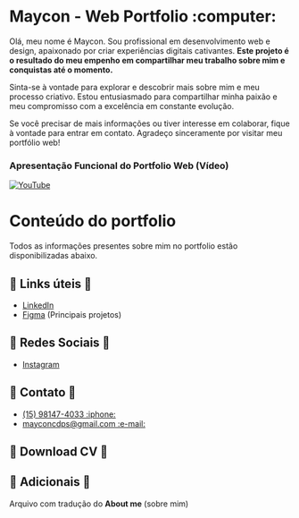<h1>Maycon - Web Portfolio :computer:</h1>

Olá, meu nome é Maycon. Sou profissional em desenvolvimento web e design, apaixonado por criar experiências digitais cativantes. <b>Este projeto é o resultado do meu empenho em compartilhar meu trabalho sobre mim e conquistas até o momento.</b>

Sinta-se à vontade para explorar e descobrir mais sobre mim e meu processo criativo. Estou entusiasmado para compartilhar minha paixão e meu compromisso com a excelência em constante evolução.

Se você precisar de mais informações ou tiver interesse em colaborar, fique à vontade para entrar em contato. Agradeço sinceramente por visitar meu portfólio web!



<h3>Apresentação Funcional do Portfolio Web (Vídeo)</h3>

[![YouTube](https://i.postimg.cc/zX0xZbfk/image-6-3.png)](https://www.youtube.com/watch?v=qP0b8pcH6g8)

<h1>Conteúdo do portfolio</h1>
Todos as informações presentes sobre mim no portfolio estão disponibilizadas abaixo.

     
<h2>💎 Links úteis 💎</h2>
<ul>
  <li><a href="https://www.linkedin.com/in/maycon-cesar-de-paula-silva-858a7a19b/">LinkedIn</li>
  <li><a href="https://www.figma.com/file/9u1qE9xV7gqSmoPE0qKOhu/Maycon---Projetos-Mar%2F2023?type=design&node-id=0-1&t=9wNO009oeUaBbACO-0">Figma</a> (Principais projetos)</li>
</ul>

    
<h2>💎 Redes Sociais 💎</h2>
<ul>
  <li><a href="https://www.instagram.com/_cesary/">Instagram</a></li>
</ul>


<h2>💎 Contato 💎</h2>
<ul>
  <li><a href="tel:15981474033">(15) 98147-4033 :iphone:</a></li>
  <li><a href="mailto:mayconcdps@gmail.com">mayconcdps@gmail.com :e-mail:</a></li>
</ul>


<h2>💎 Download CV 💎</h2>

<h2>💎 Adicionais 💎</h2>
Arquivo com tradução do <b>About me</b> (sobre mim)


